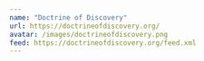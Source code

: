 ```yaml
---
name: "Doctrine of Discovery"
url: https://doctrineofdiscovery.org/
avatar: /images/doctrineofdiscovery.png
feed: https://doctrineofdiscovery.org/feed.xml
---
```

